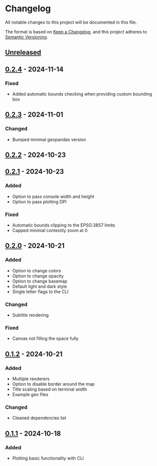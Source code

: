 # Changelog

All notable changes to this project will be documented in this file.

The format is based on [Keep a Changelog](https://keepachangelog.com/en/1.0.0/),
and this project adheres to [Semantic Versioning](https://semver.org/spec/v2.0.0.html).

## [Unreleased]

## [0.2.4] - 2024-11-14

### Fixed

- Added automatic bounds checking when providing custom bounding box

## [0.2.3] - 2024-11-01

### Changed

- Bumped minimal geopandas version

## [0.2.2] - 2024-10-23

## [0.2.1] - 2024-10-23

### Added

- Option to pass console width and height
- Option to pass plotting DPI

### Fixed

- Automatic bounds clipping to the EPSG:3857 limits
- Capped minimal contextily zoom at 0

## [0.2.0] - 2024-10-21

### Added

- Option to change colors
- Option to change opacity
- Option to change basemap
- Default light and dark style
- Single letter flags to the CLI

### Changed

- Subtitle rendering

### Fixed

- Canvas not filling the space fully

## [0.1.2] - 2024-10-21

### Added

- Multiple renderers
- Option to disable border around the map
- Title scaling based on terminal width
- Example geo files

### Changed

- Cleaned dependencies list

## [0.1.1] - 2024-10-18

### Added

- Plotting basic functionality with CLI

[Unreleased]: https://github.com/RaczeQ/pixel-map/compare/0.2.4...HEAD

[0.2.4]: https://github.com/RaczeQ/pixel-map/compare/0.2.3...0.2.4

[0.2.3]: https://github.com/RaczeQ/pixel-map/compare/0.2.2...0.2.3

[0.2.2]: https://github.com/RaczeQ/pixel-map/compare/0.2.1...0.2.2

[0.2.1]: https://github.com/RaczeQ/pixel-map/compare/0.2.0...0.2.1

[0.2.0]: https://github.com/RaczeQ/pixel-map/compare/0.1.2...0.2.0

[0.1.2]: https://github.com/RaczeQ/pixel-map/compare/0.1.1...0.1.2

[0.1.1]: https://github.com/RaczeQ/pixel-map/releases/tag/0.1.1
